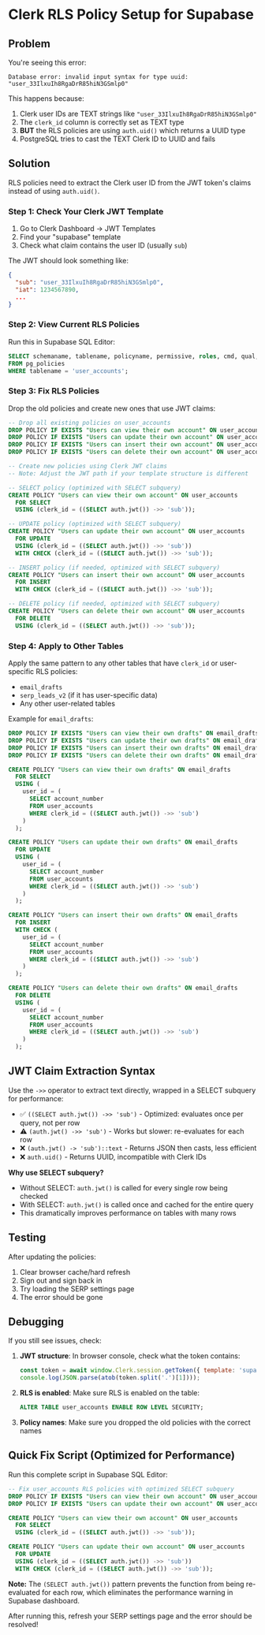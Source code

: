 # Clerk RLS Policy Setup for Supabase

## Problem

You're seeing this error:
```
Database error: invalid input syntax for type uuid: "user_33IlxuIh8RgaDrR85hiN3GSmlp0"
```

This happens because:
1. Clerk user IDs are TEXT strings like `"user_33IlxuIh8RgaDrR85hiN3GSmlp0"`
2. The `clerk_id` column is correctly set as TEXT type
3. **BUT** the RLS policies are using `auth.uid()` which returns a UUID type
4. PostgreSQL tries to cast the TEXT Clerk ID to UUID and fails

## Solution

RLS policies need to extract the Clerk user ID from the JWT token's claims instead of using `auth.uid()`.

### Step 1: Check Your Clerk JWT Template

1. Go to Clerk Dashboard → JWT Templates
2. Find your "supabase" template
3. Check what claim contains the user ID (usually `sub`)

The JWT should look something like:
```json
{
  "sub": "user_33IlxuIh8RgaDrR85hiN3GSmlp0",
  "iat": 1234567890,
  ...
}
```

### Step 2: View Current RLS Policies

Run this in Supabase SQL Editor:

```sql
SELECT schemaname, tablename, policyname, permissive, roles, cmd, qual, with_check
FROM pg_policies
WHERE tablename = 'user_accounts';
```

### Step 3: Fix RLS Policies

Drop the old policies and create new ones that use JWT claims:

```sql
-- Drop all existing policies on user_accounts
DROP POLICY IF EXISTS "Users can view their own account" ON user_accounts;
DROP POLICY IF EXISTS "Users can update their own account" ON user_accounts;
DROP POLICY IF EXISTS "Users can insert their own account" ON user_accounts;
DROP POLICY IF EXISTS "Users can delete their own account" ON user_accounts;

-- Create new policies using Clerk JWT claims
-- Note: Adjust the JWT path if your template structure is different

-- SELECT policy (optimized with SELECT subquery)
CREATE POLICY "Users can view their own account" ON user_accounts
  FOR SELECT
  USING (clerk_id = ((SELECT auth.jwt()) ->> 'sub'));

-- UPDATE policy (optimized with SELECT subquery)
CREATE POLICY "Users can update their own account" ON user_accounts
  FOR UPDATE
  USING (clerk_id = ((SELECT auth.jwt()) ->> 'sub'))
  WITH CHECK (clerk_id = ((SELECT auth.jwt()) ->> 'sub'));

-- INSERT policy (if needed, optimized with SELECT subquery)
CREATE POLICY "Users can insert their own account" ON user_accounts
  FOR INSERT
  WITH CHECK (clerk_id = ((SELECT auth.jwt()) ->> 'sub'));

-- DELETE policy (if needed, optimized with SELECT subquery)
CREATE POLICY "Users can delete their own account" ON user_accounts
  FOR DELETE
  USING (clerk_id = ((SELECT auth.jwt()) ->> 'sub'));
```

### Step 4: Apply to Other Tables

Apply the same pattern to any other tables that have `clerk_id` or user-specific RLS policies:

- `email_drafts`
- `serp_leads_v2` (if it has user-specific data)
- Any other user-related tables

Example for `email_drafts`:

```sql
DROP POLICY IF EXISTS "Users can view their own drafts" ON email_drafts;
DROP POLICY IF EXISTS "Users can update their own drafts" ON email_drafts;
DROP POLICY IF EXISTS "Users can insert their own drafts" ON email_drafts;
DROP POLICY IF EXISTS "Users can delete their own drafts" ON email_drafts;

CREATE POLICY "Users can view their own drafts" ON email_drafts
  FOR SELECT
  USING (
    user_id = (
      SELECT account_number
      FROM user_accounts
      WHERE clerk_id = ((SELECT auth.jwt()) ->> 'sub')
    )
  );

CREATE POLICY "Users can update their own drafts" ON email_drafts
  FOR UPDATE
  USING (
    user_id = (
      SELECT account_number
      FROM user_accounts
      WHERE clerk_id = ((SELECT auth.jwt()) ->> 'sub')
    )
  );

CREATE POLICY "Users can insert their own drafts" ON email_drafts
  FOR INSERT
  WITH CHECK (
    user_id = (
      SELECT account_number
      FROM user_accounts
      WHERE clerk_id = ((SELECT auth.jwt()) ->> 'sub')
    )
  );

CREATE POLICY "Users can delete their own drafts" ON email_drafts
  FOR DELETE
  USING (
    user_id = (
      SELECT account_number
      FROM user_accounts
      WHERE clerk_id = ((SELECT auth.jwt()) ->> 'sub')
    )
  );
```

## JWT Claim Extraction Syntax

Use the `->>` operator to extract text directly, wrapped in a SELECT subquery for performance:
- ✅ `((SELECT auth.jwt()) ->> 'sub')` - Optimized: evaluates once per query, not per row
- ⚠️ `(auth.jwt() ->> 'sub')` - Works but slower: re-evaluates for each row
- ❌ `(auth.jwt() -> 'sub')::text` - Returns JSON then casts, less efficient
- ❌ `auth.uid()` - Returns UUID, incompatible with Clerk IDs

**Why use SELECT subquery?**
- Without SELECT: `auth.jwt()` is called for every single row being checked
- With SELECT: `auth.jwt()` is called once and cached for the entire query
- This dramatically improves performance on tables with many rows

## Testing

After updating the policies:

1. Clear browser cache/hard refresh
2. Sign out and sign back in
3. Try loading the SERP settings page
4. The error should be gone

## Debugging

If you still see issues, check:

1. **JWT structure**: In browser console, check what the token contains:
   ```javascript
   const token = await window.Clerk.session.getToken({ template: 'supabase' });
   console.log(JSON.parse(atob(token.split('.')[1])));
   ```

2. **RLS is enabled**: Make sure RLS is enabled on the table:
   ```sql
   ALTER TABLE user_accounts ENABLE ROW LEVEL SECURITY;
   ```

3. **Policy names**: Make sure you dropped the old policies with the correct names

## Quick Fix Script (Optimized for Performance)

Run this complete script in Supabase SQL Editor:

```sql
-- Fix user_accounts RLS policies with optimized SELECT subquery
DROP POLICY IF EXISTS "Users can view their own account" ON user_accounts;
DROP POLICY IF EXISTS "Users can update their own account" ON user_accounts;

CREATE POLICY "Users can view their own account" ON user_accounts
  FOR SELECT
  USING (clerk_id = ((SELECT auth.jwt()) ->> 'sub'));

CREATE POLICY "Users can update their own account" ON user_accounts
  FOR UPDATE
  USING (clerk_id = ((SELECT auth.jwt()) ->> 'sub'))
  WITH CHECK (clerk_id = ((SELECT auth.jwt()) ->> 'sub'));
```

**Note:** The `(SELECT auth.jwt())` pattern prevents the function from being re-evaluated for each row, which eliminates the performance warning in Supabase dashboard.

After running this, refresh your SERP settings page and the error should be resolved!
